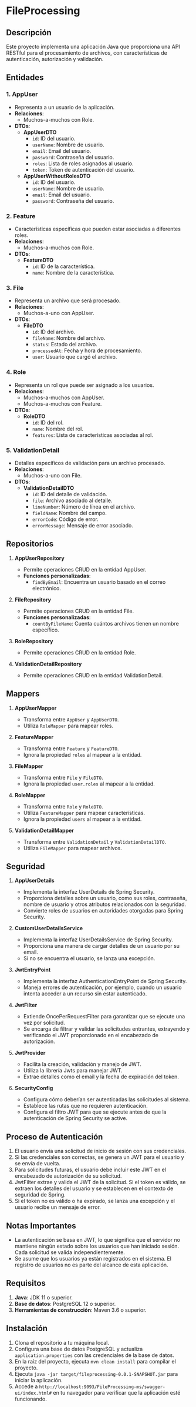 # FileProcessing

## Descripción
Este proyecto implementa una aplicación Java que proporciona una API RESTful para el procesamiento de archivos, con características de autenticación, autorización y validación.

## Entidades

### 1. **AppUser**
- Representa a un usuario de la aplicación.
- **Relaciones**:
  - Muchos-a-muchos con Role.
- **DTOs**:
  - **AppUserDTO**
    - `id`: ID del usuario.
    - `userName`: Nombre de usuario.
    - `email`: Email del usuario.
    - `password`: Contraseña del usuario.
    - `roles`: Lista de roles asignados al usuario.
    - `token`: Token de autenticación del usuario.
  - **AppUserWithoutRolesDTO**
    - `id`: ID del usuario.
    - `userName`: Nombre de usuario.
    - `email`: Email del usuario.
    - `password`: Contraseña del usuario.

### 2. **Feature**
- Características específicas que pueden estar asociadas a diferentes roles.
- **Relaciones**:
  - Muchos-a-muchos con Role.
- **DTOs**:
  - **FeatureDTO**
    - `id`: ID de la característica.
    - `name`: Nombre de la característica.

### 3. **File**
- Representa un archivo que será procesado.
- **Relaciones**:
  - Muchos-a-uno con AppUser.
- **DTOs**:
  - **FileDTO**
    - `id`: ID del archivo.
    - `fileName`: Nombre del archivo.
    - `status`: Estado del archivo.
    - `processedAt`: Fecha y hora de procesamiento.
    - `user`: Usuario que cargó el archivo.

### 4. **Role**
- Representa un rol que puede ser asignado a los usuarios.
- **Relaciones**:
  - Muchos-a-muchos con AppUser.
  - Muchos-a-muchos con Feature.
- **DTOs**:
  - **RoleDTO**
    - `id`: ID del rol.
    - `name`: Nombre del rol.
    - `features`: Lista de características asociadas al rol.

### 5. **ValidationDetail**
- Detalles específicos de validación para un archivo procesado.
- **Relaciones**:
  - Muchos-a-uno con File.
- **DTOs**:
  - **ValidationDetailDTO**
    - `id`: ID del detalle de validación.
    - `file`: Archivo asociado al detalle.
    - `lineNumber`: Número de línea en el archivo.
    - `fieldName`: Nombre del campo.
    - `errorCode`: Código de error.
    - `errorMessage`: Mensaje de error asociado.

## Repositorios

1. **AppUserRepository**
   - Permite operaciones CRUD en la entidad AppUser.
   - **Funciones personalizadas**:
     - `findByEmail`: Encuentra un usuario basado en el correo electrónico.

2. **FileRepository**
   - Permite operaciones CRUD en la entidad File.
   - **Funciones personalizadas**:
     - `countByFileName`: Cuenta cuántos archivos tienen un nombre específico.

3. **RoleRepository**
   - Permite operaciones CRUD en la entidad Role.

4. **ValidationDetailRepository**
   - Permite operaciones CRUD en la entidad ValidationDetail.

## Mappers

1. **AppUserMapper**
    - Transforma entre `AppUser` y `AppUserDTO`.
    - Utiliza `RoleMapper` para mapear roles.
    
2. **FeatureMapper**
    - Transforma entre `Feature` y `FeatureDTO`.
    - Ignora la propiedad `roles` al mapear a la entidad.

3. **FileMapper**
    - Transforma entre `File` y `FileDTO`.
    - Ignora la propiedad `user.roles` al mapear a la entidad.

4. **RoleMapper**
    - Transforma entre `Role` y `RoleDTO`.
    - Utiliza `FeatureMapper` para mapear características.
    - Ignora la propiedad `users` al mapear a la entidad.

5. **ValidationDetailMapper**
    - Transforma entre `ValidationDetail` y `ValidationDetailDTO`.
    - Utiliza `FileMapper` para mapear archivos.

## Seguridad

1. **AppUserDetails**
   - Implementa la interfaz UserDetails de Spring Security.
   - Proporciona detalles sobre un usuario, como sus roles, contraseña, nombre de usuario y otros atributos relacionados con la seguridad.
   - Convierte roles de usuarios en autoridades otorgadas para Spring Security.

2. **CustomUserDetailsService**
   - Implementa la interfaz UserDetailsService de Spring Security.
   - Proporciona una manera de cargar detalles de un usuario por su email.
   - Si no se encuentra el usuario, se lanza una excepción.

3. **JwtEntryPoint**
   - Implementa la interfaz AuthenticationEntryPoint de Spring Security.
   - Maneja errores de autenticación, por ejemplo, cuando un usuario intenta acceder a un recurso sin estar autenticado.

4. **JwtFilter**
   - Extiende OncePerRequestFilter para garantizar que se ejecute una vez por solicitud.
   - Se encarga de filtrar y validar las solicitudes entrantes, extrayendo y verificando el JWT proporcionado en el encabezado de autorización.

5. **JwtProvider**
   - Facilita la creación, validación y manejo de JWT.
   - Utiliza la librería Jwts para manejar JWT.
   - Extrae detalles como el email y la fecha de expiración del token.

6. **SecurityConfig**
   - Configura cómo deberían ser autenticadas las solicitudes al sistema.
   - Establece las rutas que no requieren autenticación.
   - Configura el filtro JWT para que se ejecute antes de que la autenticación de Spring Security se active.

## Proceso de Autenticación

1. El usuario envía una solicitud de inicio de sesión con sus credenciales.
2. Si las credenciales son correctas, se genera un JWT para el usuario y se envía de vuelta.
3. Para solicitudes futuras, el usuario debe incluir este JWT en el encabezado de autorización de su solicitud.
4. JwtFilter extrae y valida el JWT de la solicitud. Si el token es válido, se extraen los detalles del usuario y se establecen en el contexto de seguridad de Spring.
5. Si el token no es válido o ha expirado, se lanza una excepción y el usuario recibe un mensaje de error.

## Notas Importantes

- La autenticación se basa en JWT, lo que significa que el servidor no mantiene ningún estado sobre los usuarios que han iniciado sesión. Cada solicitud se valida independientemente.
- Se asume que los usuarios ya están registrados en el sistema. El registro de usuarios no es parte del alcance de esta aplicación.

## Requisitos

1. **Java**: JDK 11 o superior.
2. **Base de datos**: PostgreSQL 12 o superior.
3. **Herramientas de construcción**: Maven 3.6 o superior.

## Instalación

1. Clona el repositorio a tu máquina local.
2. Configura una base de datos PostgreSQL y actualiza `application.properties` con las credenciales de la base de datos.
3. En la raíz del proyecto, ejecuta `mvn clean install` para compilar el proyecto.
4. Ejecuta `java -jar target/fileprocessing-0.0.1-SNAPSHOT.jar` para iniciar la aplicación.
5. Accede a `http://localhost:9093/FileProcessing-ms/swagger-ui/index.html#` en tu navegador para verificar que la aplicación esté funcionando.